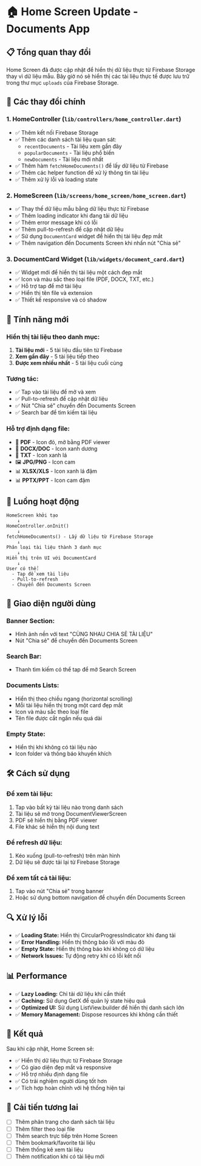 # 🏠 Home Screen Update - Documents App

## 📋 Tổng quan thay đổi

Home Screen đã được cập nhật để hiển thị dữ liệu thực từ Firebase Storage thay vì dữ liệu mẫu. Bây giờ nó sẽ hiển thị các tài liệu thực tế được lưu trữ trong thư mục `uploads` của Firebase Storage.

## 🔧 Các thay đổi chính

### 1. **HomeController** (`lib/controllers/home_controller.dart`)

- ✅ Thêm kết nối Firebase Storage
- ✅ Thêm các danh sách tài liệu quan sát:
  - `recentDocuments` - Tài liệu xem gần đây
  - `popularDocuments` - Tài liệu phổ biến
  - `newDocuments` - Tài liệu mới nhất
- ✅ Thêm hàm `fetchHomeDocuments()` để lấy dữ liệu từ Firebase
- ✅ Thêm các helper function để xử lý thông tin tài liệu
- ✅ Thêm xử lý lỗi và loading state

### 2. **HomeScreen** (`lib/screens/home_screen/home_screen.dart`)

- ✅ Thay thế dữ liệu mẫu bằng dữ liệu thực từ Firebase
- ✅ Thêm loading indicator khi đang tải dữ liệu
- ✅ Thêm error message khi có lỗi
- ✅ Thêm pull-to-refresh để cập nhật dữ liệu
- ✅ Sử dụng `DocumentCard` widget để hiển thị tài liệu đẹp mắt
- ✅ Thêm navigation đến Documents Screen khi nhấn nút "Chia sẻ"

### 3. **DocumentCard Widget** (`lib/widgets/document_card.dart`)

- ✅ Widget mới để hiển thị tài liệu một cách đẹp mắt
- ✅ Icon và màu sắc theo loại file (PDF, DOCX, TXT, etc.)
- ✅ Hỗ trợ tap để mở tài liệu
- ✅ Hiển thị tên file và extension
- ✅ Thiết kế responsive và có shadow

## 🚀 Tính năng mới

### **Hiển thị tài liệu theo danh mục:**

1. **Tài liệu mới** - 5 tài liệu đầu tiên từ Firebase
2. **Xem gần đây** - 5 tài liệu tiếp theo
3. **Được xem nhiều nhất** - 5 tài liệu cuối cùng

### **Tương tác:**

- ✅ Tap vào tài liệu để mở và xem
- ✅ Pull-to-refresh để cập nhật dữ liệu
- ✅ Nút "Chia sẻ" chuyển đến Documents Screen
- ✅ Search bar để tìm kiếm tài liệu

### **Hỗ trợ định dạng file:**

- 📄 **PDF** - Icon đỏ, mở bằng PDF viewer
- 📝 **DOCX/DOC** - Icon xanh dương
- 📄 **TXT** - Icon xanh lá
- 🖼️ **JPG/PNG** - Icon cam
- 📊 **XLSX/XLS** - Icon xanh lá đậm
- 📊 **PPTX/PPT** - Icon cam đậm

## 🔄 Luồng hoạt động

```
HomeScreen khởi tạo
    ↓
HomeController.onInit()
    ↓
fetchHomeDocuments() - Lấy dữ liệu từ Firebase Storage
    ↓
Phân loại tài liệu thành 3 danh mục
    ↓
Hiển thị trên UI với DocumentCard
    ↓
User có thể:
  - Tap để xem tài liệu
  - Pull-to-refresh
  - Chuyển đến Documents Screen
```

## 📱 Giao diện người dùng

### **Banner Section:**

- Hình ảnh nền với text "CÙNG NHAU CHIA SẺ TÀI LIỆU"
- Nút "Chia sẻ" để chuyển đến Documents Screen

### **Search Bar:**

- Thanh tìm kiếm có thể tap để mở Search Screen

### **Documents Lists:**

- Hiển thị theo chiều ngang (horizontal scrolling)
- Mỗi tài liệu hiển thị trong một card đẹp mắt
- Icon và màu sắc theo loại file
- Tên file được cắt ngắn nếu quá dài

### **Empty State:**

- Hiển thị khi không có tài liệu nào
- Icon folder và thông báo khuyến khích

## 🛠️ Cách sử dụng

### **Để xem tài liệu:**

1. Tap vào bất kỳ tài liệu nào trong danh sách
2. Tài liệu sẽ mở trong DocumentViewerScreen
3. PDF sẽ hiển thị bằng PDF viewer
4. File khác sẽ hiển thị nội dung text

### **Để refresh dữ liệu:**

1. Kéo xuống (pull-to-refresh) trên màn hình
2. Dữ liệu sẽ được tải lại từ Firebase Storage

### **Để xem tất cả tài liệu:**

1. Tap vào nút "Chia sẻ" trong banner
2. Hoặc sử dụng bottom navigation để chuyển đến Documents Screen

## 🔍 Xử lý lỗi

- ✅ **Loading State:** Hiển thị CircularProgressIndicator khi đang tải
- ✅ **Error Handling:** Hiển thị thông báo lỗi với màu đỏ
- ✅ **Empty State:** Hiển thị thông báo khi không có dữ liệu
- ✅ **Network Issues:** Tự động retry khi có lỗi kết nối

## 📊 Performance

- ✅ **Lazy Loading:** Chỉ tải dữ liệu khi cần thiết
- ✅ **Caching:** Sử dụng GetX để quản lý state hiệu quả
- ✅ **Optimized UI:** Sử dụng ListView.builder để hiển thị danh sách lớn
- ✅ **Memory Management:** Dispose resources khi không cần thiết

## 🎯 Kết quả

Sau khi cập nhật, Home Screen sẽ:

- ✅ Hiển thị dữ liệu thực từ Firebase Storage
- ✅ Có giao diện đẹp mắt và responsive
- ✅ Hỗ trợ nhiều định dạng file
- ✅ Có trải nghiệm người dùng tốt hơn
- ✅ Tích hợp hoàn chỉnh với hệ thống hiện tại

## 🔮 Cải tiến tương lai

- [ ] Thêm phân trang cho danh sách tài liệu
- [ ] Thêm filter theo loại file
- [ ] Thêm search trực tiếp trên Home Screen
- [ ] Thêm bookmark/favorite tài liệu
- [ ] Thêm thống kê xem tài liệu
- [ ] Thêm notification khi có tài liệu mới
